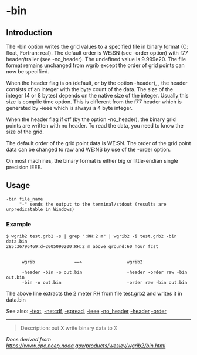 # -bin

## Introduction

The -bin option writes the grid values to a specified
file in binary format (C: float, Fortran: real). The default order is
WE:SN (see -order option) with f77 header/trailer (see -no_header).
The undefined value is 9.999e20. The file format remains unchanged from
wgrib except the order of grid points can now be specified.

When the header flag is on (default, or by the option -header),
, the header consists of an integer with the byte count of
the data. The size of the integer (4 or 8 bytes) depends on the native size
of the integer. Usually this size is compile time option. This is different
from the f77 header which is generated by -ieee which is always a 4 byte
integer.

When the header flag if off (by the option -no_header), the binary
grid points are written with no header. To read the data, you need to
know the size of the grid.

The default order of the grid point data is WE:SN. The order of
the grid point data can be changed to raw and WE:NS by use of the
-order option.

On most machines, the binary format is either big or little-endian single
precision IEEE.

## Usage

```
-bin file_name
     "-" sends the output to the terminal/stdout (results are unpredicatable in Windows)
```

### Example

```
$ wgrib2 test.grb2 -s | grep ":RH:2 m" | wgrib2 -i test.grb2 -bin data.bin
285:36796469:d=2005090200:RH:2 m above ground:60 hour fcst
```

```

      wgrib               ==>                 wgrib2

      -header -bin -o out.bin                 -header -order raw -bin out.bin
      -bin -o out.bin                         -order raw -bin out.bin

```

The above line extracts the 2 meter RH from file test.grb2 and writes it in data.bin

See also: [-text](./text.md),
[-netcdf](./netcdf.md),
[-spread](./spread.md),
[-ieee](./ieee.md)
[-no_header](./no_header.md)
[-header](./header.md)
[-order](./order.md)

---

> Description: out X write binary data to X

_Docs derived from <https://www.cpc.ncep.noaa.gov/products/wesley/wgrib2/bin.html>_
